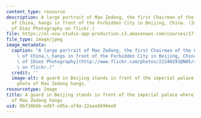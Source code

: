 ```yaml
---
content_type: resource
description: A large portrait of Mao Zedong, the first Chairman of the Communist Party
  of China, hangs in front of the Forbidden City in Beijing, China. (Image courtesy
  of Diez Photography on flickr.)
file: https://ol-ocw-studio-app-production.s3.amazonaws.com/courses/17-407-chinese-foreign-policy-international-relations-and-strategy-spring-2009/0bf38b8bed07e05aaf4a22aaa5696ee9_17-407s09.jpg
file_type: image/jpeg
image_metadata:
  caption: "A large portrait of Mao Zedong, the first Chairman of the Communist Party\
    \ of China,\_hangs in front of the Forbidden City in Beijing, China. (Image courtesy\
    \ of [Diez Photography](http://www.flickr.com/photos/22240293@N05/4062770444/)\
    \ on flickr.)"
  credit: ''
  image-alt: A guard in Beijing stands in front of the imperial palace where a large
    photo of Mao Zedong hangs.
resourcetype: Image
title: A guard in Beijing stands in front of the imperial palace where a large photo
  of Mao Zedong hangs
uid: 0bf38b8b-ed07-e05a-af4a-22aaa5696ee9
---
```

